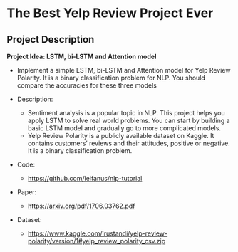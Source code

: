 # The Best Yelp Review Project Ever  

## Project Description

**Project Idea: LSTM, bi-LSTM and Attention model**

* Implement a simple LSTM, bi-LSTM and Attention model for Yelp Review Polarity. It is a binary classification problem for NLP. You should compare the accuracies for these three models

* Description:
    * Sentiment analysis is a popular topic in NLP. This project helps you apply LSTM to solve real world problems. You can start by building a basic LSTM model and gradually go to more complicated models.
    * Yelp Review Polarity is a publicly available dataset on Kaggle. It contains customers’ reviews and their attitudes, positive or negative. It is a binary classification problem.
* Code:
    * https://github.com/leifanus/nlp-tutorial
* Paper:
    * https://arxiv.org/pdf/1706.03762.pdf
* Dataset:
    * https://www.kaggle.com/irustandi/yelp-review-polarity/version/1#yelp_review_polarity_csv.zip